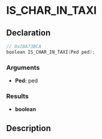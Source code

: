 # IS_CHAR_IN_TAXI

## Declaration
```cpp
// 0x28A73BCA
boolean IS_CHAR_IN_TAXI(Ped ped);
```

### Arguments
- **Ped:** ped

### Results
- **boolean**

## Description
